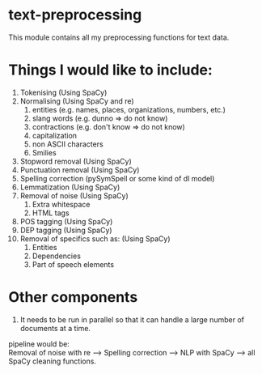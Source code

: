 # text-preprocessing
This module contains all my preprocessing functions for text data. 

# Things I would like to include:
1. Tokenising (Using SpaCy)
2. Normalising (Using SpaCy and re)
    1. entities (e.g. names, places, organizations, numbers, etc.)
    2. slang words (e.g. dunno => do not know)
    3. contractions (e.g. don't know => do not know)
    4. capitalization
    5. non ASCII characters
    6. Smilies
3. Stopword removal (Using SpaCy)
4. Punctuation removal (Using SpaCy)
5. Spelling correction (pySymSpell or some kind of dl model)
6. Lemmatization (Using SpaCy)
7. Removal of noise (Using SpaCy)
    1. Extra whitespace
    2. HTML tags
8. POS tagging (Using SpaCy)
9. DEP tagging (Using SpaCy)
10. Removal of specifics such as: (Using SpaCy)
    1. Entities
    2. Dependencies
    3. Part of speech elements

# Other components
1. It needs to be run in parallel so that it can handle a large number of documents at a time.  

pipeline would be:  
Removal of noise with re --> Spelling correction --> NLP with SpaCy --> all SpaCy cleaning functions.
